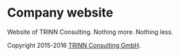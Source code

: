 # Company website

Website of TRINN Consulting. Nothing more. Nothing less.

Copyright 2015-2016 [TRINN Consulting GmbH](https://trinn.consulting/).

